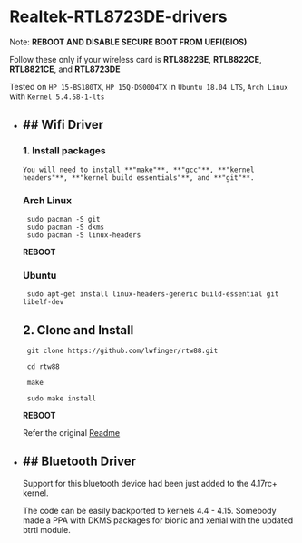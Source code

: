 # Realtek-RTL8723DE-drivers

Note:
**REBOOT AND DISABLE SECURE BOOT FROM UEFI(BIOS)**

Follow these only if your wireless card is **RTL8822BE**, **RTL8822CE**, **RTL8821CE**, and **RTL8723DE**

Tested on ``HP 15-BS180TX``, ``HP 15Q-DS0004TX`` in ``Ubuntu 18.04 LTS``, ``Arch Linux`` with ``Kernel 5.4.58-1-lts``

- ## ## Wifi Driver

   ### 1. Install packages

      You will need to install **"make"**, **"gcc"**, **"kernel headers"**, **"kernel build essentials"**, and **"git"**.

   ### Arch Linux

       sudo pacman -S git
       sudo pacman -S dkms
       sudo pacman -S linux-headers

     **REBOOT**

   ### Ubuntu

       sudo apt-get install linux-headers-generic build-essential git libelf-dev

   ## 2. Clone and Install

       git clone https://github.com/lwfinger/rtw88.git

       cd rtw88

       make

       sudo make install

     **REBOOT**

     Refer the original [Readme](https://github.com/lwfinger/rtw88#installation-instruction)

- ## ## Bluetooth Driver

  Support for this bluetooth device had been just added to the 4.17rc+ kernel.

  The code can be easily backported to kernels 4.4 - 4.15. Somebody made a PPA with DKMS packages for bionic and xenial with the updated btrtl module.
